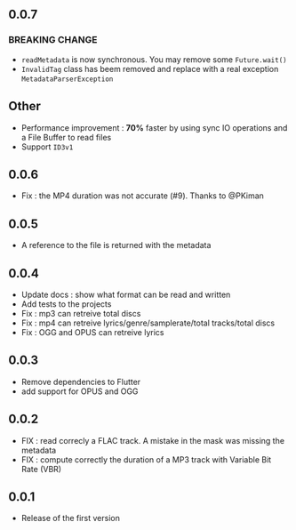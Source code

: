 ## 0.0.7

### BREAKING CHANGE

- `readMetadata` is now synchronous. You may remove some `Future.wait()`
- `InvalidTag` class has beem removed and replace with a real exception `MetadataParserException`

## Other

- Performance improvement : **70%** faster by using sync IO operations and a File Buffer to read files
- Support `ID3v1`

## 0.0.6

- Fix : the MP4 duration was not accurate (#9). Thanks to @PKiman

## 0.0.5

- A reference to the file is returned with the metadata

## 0.0.4

- Update docs : show what format can be read and written
- Add tests to the projects
- Fix : mp3 can retreive total discs
- Fix : mp4 can retreive lyrics/genre/samplerate/total tracks/total discs
- Fix : OGG and OPUS can retreive lyrics

## 0.0.3

- Remove dependencies to Flutter
- add support for OPUS and OGG

## 0.0.2

- FIX : read correcly a FLAC track. A mistake in the mask was missing the metadata
- FIX : compute correctly the duration of a MP3 track with Variable Bit Rate (VBR)

## 0.0.1

- Release of the first version
